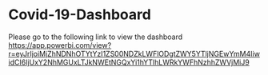 # Covid-19-Dashboard

Please go to the following link to view the dashboard
https://app.powerbi.com/view?r=eyJrIjoiMjZhNDNhOTYtYzI1ZS00NDZkLWFlODgtZWY5YTljNGEwYmM4IiwidCI6IjUxY2NhMGUxLTJkNWEtNGQxYi1hYTlhLWRkYWFhNzhhZWVjMiJ9
